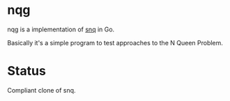 # nqg

nqg is a implementation of [snq](https://github.com/cpmachado/snq) in Go.

Basically it's a simple program to test approaches to the N Queen Problem.

# Status

Compliant clone of snq.
